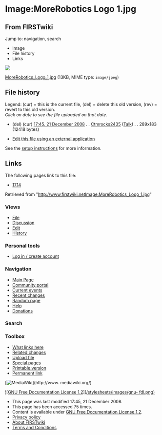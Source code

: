 # Image:MoreRobotics Logo 1.jpg

## From FIRSTwiki

Jump to: navigation, search

- Image
- File history
- Links

![](/media/d/de/MoreRobotics_Logo_1.jpg)

[MoreRobotics_Logo_1.jpg](/media/d/de/MoreRobotics_Logo_1.jpg "MoreRobotics
Logo 1.jpg") (13KB, MIME type: `image/jpeg`)

## File history

Legend: (cur) = this is the current file, (del) = delete this old version, (rev) = revert to this old version.<br>
_Click on date to see the file uploaded on that date_.

- (del) (cur) [17:45, 21 December 2008](/media/d/de/MoreRobotics_Logo_1.jpg "/media/d/de/MoreRobotics Logo 1.jpg") . . [Ctmrocks2435](/index.php?title=User:Ctmrocks2435&action=edit "User:Ctmrocks2435") ([Talk](/index.php?title=User_talk:Ctmrocks2435&action=edit "User talk:Ctmrocks2435")) . . 289x183 (12418 bytes)

- [Edit this file using an external application](/index.php?title=Image:MoreRobotics_Logo_1.jpg&action=edit&externaledit=true&mode=file "Image:MoreRobotics Logo 1.jpg")

See the [setup instructions](http://meta.wikimedia.org/wiki/Help:External_editors "http://meta.wikimedia.org/wiki/Help:External_editors") for more information.

## Links

The following pages link to this file:

- [1714](1714 "1714")

Retrieved from "<http://www.firstwiki.netImage:MoreRobotics_Logo_1.jpg>"

### Views

- [File](Image:MoreRobotics_Logo_1.jpg)
- [Discussion](/index.php?title=Image_talk:MoreRobotics_Logo_1.jpg&action=edit)
- [Edit](/index.php?title=Image:MoreRobotics_Logo_1.jpg&action=edit)
- [History](/index.php?title=Image:MoreRobotics_Logo_1.jpg&action=history)

### Personal tools

- [Log in / create account](/index.php?title=Special:Userlogin&returnto=Image:MoreRobotics_Logo_1.jpg)

[](Main_Page "Main Page")

### Navigation

- [Main Page](Main_Page)
- [Community portal](FIRSTwiki:Community_portal)
- [Current events](Current_events)
- [Recent changes](Special:Recentchanges)
- [Random page](Special:Random)
- [Help](FIRSTwiki:Help)
- [Donations](FIRSTwiki:Site_support)

### Search

### Toolbox

- [What links here](Special:Whatlinkshere/Image:MoreRobotics_Logo_1.jpg)
- [Related changes](Special:Recentchangeslinked/Image:MoreRobotics_Logo_1.jpg)
- [Upload file](Special:Upload)
- [Special pages](Special:Specialpages)
- [Printable version](/index.php?title=Image:MoreRobotics_Logo_1.jpg&printable=yes)
- [Permanent link](/index.php?title=Image:MoreRobotics_Logo_1.jpg&oldid=70341)

[![MediaWiki](/skins/common/images/poweredby_mediawiki_88x31.png)](http://www.
mediawiki.org/)

[![GNU Free Documentation License 1.2](/stylesheets/images/gnu-
fdl.png)](http://www.gnu.org/copyleft/fdl.html)

- This page was last modified 17:45, 21 December 2008.
- This page has been accessed 75 times.
- Content is available under [GNU Free Documentation License 1.2](http://www.gnu.org/copyleft/fdl.html "http://www.gnu.org/copyleft/fdl.html").
- [Privacy policy](FIRSTwiki:Privacy_policy "FIRSTwiki:Privacy policy")
- [About FIRSTwiki](FIRSTwiki:About "FIRSTwiki:About")
- [Terms and Conditions](FIRSTwiki:Terms_and_conditions "FIRSTwiki:Terms and conditions")
